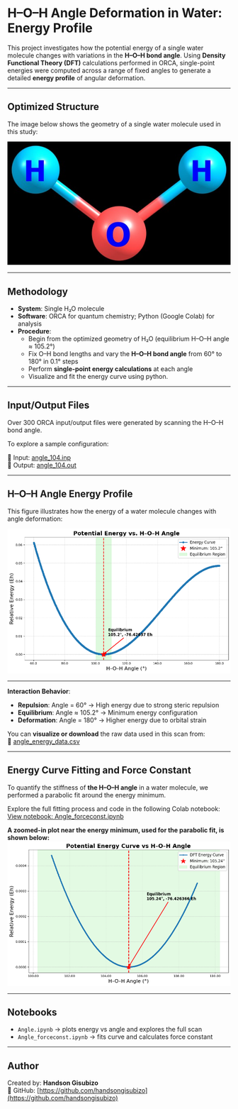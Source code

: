 # H–O–H Angle Deformation in Water: Energy Profile

This project investigates how the potential energy of a single water molecule changes with variations in the **H–O–H bond angle**. Using **Density Functional Theory (DFT)** calculations performed in ORCA, single-point energies were computed across a range of fixed angles to generate a detailed **energy profile** of angular deformation.

---

## Optimized Structure

The image below shows the geometry of a single water molecule used in this study:

![Optimized Water](./water.jpg)

---

## Methodology

- **System**: Single H₂O molecule  
- **Software**: ORCA for quantum chemistry; Python (Google Colab) for analysis  
- **Procedure**:
  - Begin from the optimized geometry of H₂O (equilibrium H–O–H angle ≈ 105.2°)
  - Fix O–H bond lengths and vary the **H–O–H bond angle** from 60° to 180° in 0.1° steps
  - Perform **single-point energy calculations** at each angle
  - Visualize and fit the energy curve using python.
 
---

## Input/Output Files
Over 300 ORCA input/output files were generated by scanning the H–O–H bond angle.

To explore a sample configuration:

🔹 Input:  [angle_104.inp](./angle_104.inp)  
🔹 Output: [angle_104.out](./angle_104.out)


---

## H–O–H Angle Energy Profile

This figure illustrates how the energy of a water molecule changes with angle deformation:

![H–O–H Energy Curve](./energy_curve.png)

---

**Interaction Behavior**:
- **Repulsion**: Angle = 60° → High energy due to strong steric repulsion  
- **Equilibrium**: Angle ≈ 105.2° → Minimum energy configuration  
- **Deformation**: Angle = 180° → Higher energy due to orbital strain  

You can **visualize or download** the raw data used in this scan from:  
📎 [angle_energy_data.csv](./angle_energy_data.csv)

---

## Energy Curve Fitting and Force Constant

To quantify the stiffness of **the H–O–H angle** in a water molecule, we performed a parabolic fit around the energy minimum.

Explore the full fitting process and code in the following Colab notebook:
 [View notebook: Angle_forceconst.ipynb](./Angle_forceconst.ipynb)

**A zoomed-in plot near the energy minimum, used for the parabolic fit, is shown below:**
![Parabolic Fit (near minimum)](./Parabolic_fits_near_minimum.png)

---

## Notebooks

-  `Angle.ipynb` → plots energy vs angle and explores the full scan  
-  `Angle_forceconst.ipynb` → fits curve and calculates force constant

---

## Author

Created by: **Handson Gisubizo**  
🔗 GitHub: [https://github.com/handsongisubizo](https://github.com/handsongisubizo)
